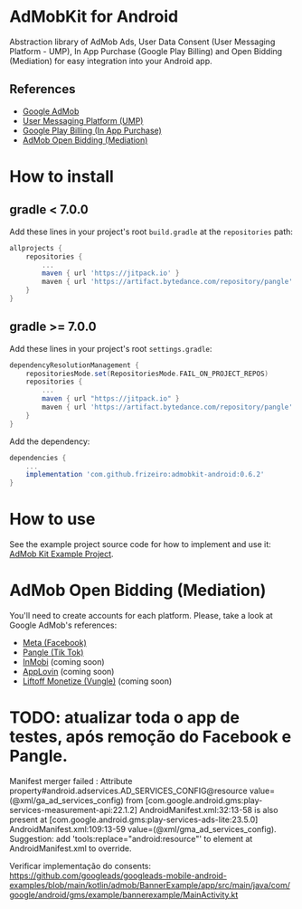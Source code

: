 # AdMobKit for Android

Abstraction library of AdMob Ads, User Data Consent (User Messaging Platform - UMP), In App Purchase (Google Play Billing) and Open Bidding (Mediation) for easy integration into your Android app.

## References

* [Google AdMob](https://developers.google.com/admob/android)
* [User Messaging Platform (UMP)](https://developers.google.com/admob/android/privacy)
* [Google Play Billing (In App Purchase)](https://developer.android.com/google/play/billing/integrate)
* [AdMob Open Bidding (Mediation)](https://admob.google.com/home/bidding/what-is-bidding/)

# How to install

## gradle < 7.0.0

Add these lines in your project's root `build.gradle` at the `repositories` path:

```gradle
allprojects {
    repositories {
        ...
        maven { url 'https://jitpack.io' }
        maven { url 'https://artifact.bytedance.com/repository/pangle' }
    }
}
```

## gradle >= 7.0.0

Add these lines in your project's root `settings.gradle`:

```gradle
dependencyResolutionManagement {
    repositoriesMode.set(RepositoriesMode.FAIL_ON_PROJECT_REPOS)
    repositories {
        ...
        maven { url "https://jitpack.io" }
        maven { url 'https://artifact.bytedance.com/repository/pangle' }
    }
}
```

Add the dependency:

```gradle
dependencies {
    ...
    implementation 'com.github.frizeiro:admobkit-android:0.6.2'
}
```

# How to use

See the example project source code for how to implement and use it:
[AdMob Kit Example Project](https://github.com/frizeiro/admobkit-android/tree/master/example/src/main).

# AdMob Open Bidding (Mediation)

You'll need to create accounts for each platform. Please, take a look at Google AdMob's references:

* [Meta (Facebook)](https://developers.google.com/admob/android/mediation/meta)
* [Pangle (Tik Tok)](https://developers.google.com/admob/android/mediation/pangle)
* [InMobi](https://developers.google.com/admob/android/mediation/inmobi) (coming soon)
* [AppLovin](https://developers.google.com/admob/android/mediation/applovin) (coming soon)
* [Liftoff Monetize (Vungle)](https://developers.google.com/admob/android/mediation/vungle) (coming soon)

# TODO: atualizar toda o app de testes, após remoção do Facebook e Pangle.

Manifest merger failed : Attribute property#android.adservices.AD_SERVICES_CONFIG@resource value=(@xml/ga_ad_services_config) from [com.google.android.gms:play-services-measurement-api:22.1.2]
AndroidManifest.xml:32:13-58
is also present at [com.google.android.gms:play-services-ads-lite:23.5.0] AndroidManifest.xml:109:13-59 value=(@xml/gma_ad_services_config).
Suggestion: add 'tools:replace="android:resource"' to <property> element at AndroidManifest.xml to override.

Verificar implementação do consents:
https://github.com/googleads/googleads-mobile-android-examples/blob/main/kotlin/admob/BannerExample/app/src/main/java/com/google/android/gms/example/bannerexample/MainActivity.kt